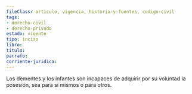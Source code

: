 ```yaml
---
fileClass: articulo, vigencia, historia-y-fuentes, codigo-civil
tags:
- derecho-civil
- derecho-privado
estado: vigente
tipo: inciso
libro:
titulo:
parrafo:
corriente-juridica:
---
```

Los dementes y los infantes son incapaces de adquirir por su voluntad la posesión, sea para sí mismos o para otros.
